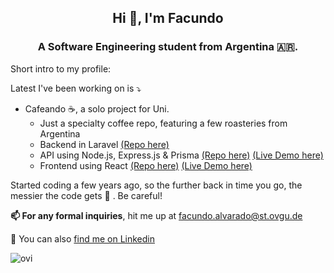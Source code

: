 <h2 align="center">Hi 👋, I'm Facundo</h2>
<h3 align="center">A Software Engineering student from Argentina 🇦🇷.</h3>

Short intro to my profile:

Latest I've been working on is ⤵️

- Cafeando ☕, a solo project for Uni. 
  - Just a specialty coffee repo, featuring a few roasteries from Argentina
  - Backend in Laravel [(Repo here)](https://github.com/iaw-2022/FacundoAlvarado9-laravel)
  - API using Node.js, Express.js & Prisma [(Repo here)](https://github.com/iaw-2022/FacundoAlvarado9-api) [(Live Demo here)](https://cafeando-api.herokuapp.com)
  - Frontend using React [(Repo here)](https://github.com/iaw-2022/FacundoAlvarado9-js) [(Live Demo here)](https://cafeando-front-deploy.vercel.app)

Started coding a few years ago, so the further back in time you go, the messier the code gets 🤣 . Be careful!

**📫 For any formal inquiries**, hit me up at facundo.alvarado@st.ovgu.de

🔎 You can also [find me on Linkedin](https://www.linkedin.com/in/facundoalvarado9/)

<img src="https://github-readme-stats.vercel.app/api/top-langs?username=facundoalvarado9&show_icons=true&locale=en&layout=compact&theme=chartreuse-dark" alt="ovi" />
